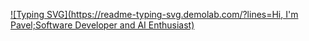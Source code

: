<!---<h1 align="center">Hi 👋, I'm Pavel</h1>
<h3 align="center">Software Developer and AI Enthusiast</h3>!--->
[![Typing SVG](https://readme-typing-svg.demolab.com/?lines=Hi, I'm Pavel;Software Developer and AI Enthusiast)](https://git.io/typing-svg)

